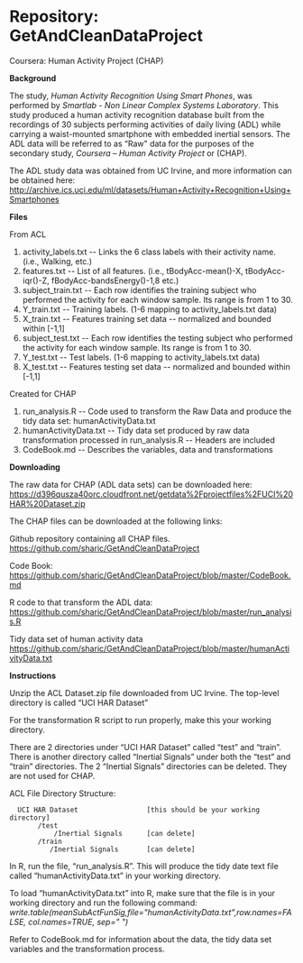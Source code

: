 Repository:   GetAndCleanDataProject
=============================

Coursera: Human Activity Project (CHAP)


**Background**

The study, *Human Activity Recognition Using Smart Phones*, was performed by *Smartlab - Non Linear Complex Systems Laboratory*. This study produced a human activity recognition database built from the recordings of 30 subjects performing activities of daily living (ADL) while carrying a waist-mounted smartphone with embedded inertial sensors. The ADL data will be referred to as “Raw" data for the purposes of the secondary study, *Coursera – Human Activity Project* or (CHAP).

The ADL study data was obtained from UC Irvine, and more information can be obtained here: 
 <http://archive.ics.uci.edu/ml/datasets/Human+Activity+Recognition+Using+Smartphones>
 

**Files**

From ACL

1. activity_labels.txt -- Links the 6 class labels with their activity name. (i.e., Walking, etc.)
2. features.txt -- List of all features. (i.e., tBodyAcc-mean()-X, tBodyAcc-iqr()-Z, fBodyAcc-bandsEnergy()-1,8  etc.)
3. subject_train.txt -- Each row identifies the training subject who performed the activity for each window sample. Its range is from 1 to 30.
4. Y_train.txt -- Training labels. (1-6 mapping to activity_labels.txt data)
5. X_train.txt -- Features training set data  -- normalized and bounded within [-1,1]
6. subject_test.txt -- Each row identifies the testing subject who performed the activity for each window sample. Its range is from 1 to 30.
7. Y_test.txt -- Test labels. (1-6 mapping to activity_labels.txt data)
8. X_test.txt -- Features testing set data  -- normalized and bounded within [-1,1]

Created for CHAP

1. run_analysis.R -- Code used to transform the Raw Data and produce the tidy data set: humanActivityData.txt
2. humanActivityData.txt -- Tidy data set produced by raw data transformation processed in run_analysis.R -- Headers are included
3. CodeBook.md -- Describes the variables, data and transformations

 
**Downloading**

The raw data for CHAP (ADL data sets) can be downloaded here:
<https://d396qusza40orc.cloudfront.net/getdata%2Fprojectfiles%2FUCI%20HAR%20Dataset.zip>




The CHAP files can be downloaded at the following links:

Github repository containing all CHAP files.
<https://github.com/sharic/GetAndCleanDataProject>

Code Book:
<https://github.com/sharic/GetAndCleanDataProject/blob/master/CodeBook.md>

R code to that transform the ADL data:
<https://github.com/sharic/GetAndCleanDataProject/blob/master/run_analysis.R>

Tidy data set of human activity data
<https://github.com/sharic/GetAndCleanDataProject/blob/master/humanActivityData.txt>

**Instructions**


Unzip the ACL Dataset.zip file downloaded from UC Irvine.
The top-level directory is called “UCI HAR Dataset”

For the transformation R script to run properly, make this your working directory.

There are 2 directories under “UCI HAR Dataset” called “test” and “train”.  
There is another directory called “Inertial Signals” under both the “test” and “train” directories. 
The 2 “Inertial Signals” directories can be deleted. They are not used for CHAP.

ACL File Directory Structure:

      UCI HAR Dataset                 [this should be your working directory]
           /test  
               /Inertial Signals      [can delete]
           /train
              /Inertial Signals       [can delete]
    

In R, run the file, “run_analysis.R”.
This will produce the tidy date text file called “humanActivityData.txt” in your working directory.

To load “humanActivityData.txt” into R, make sure that the file is in your working directory and run the following command:
*write.table(meanSubActFunSig,file="humanActivityData.txt",row.names=FALSE, col.names=TRUE, sep=" ")*

Refer to CodeBook.md for information about the data, the tidy data set variables and the transformation process.


